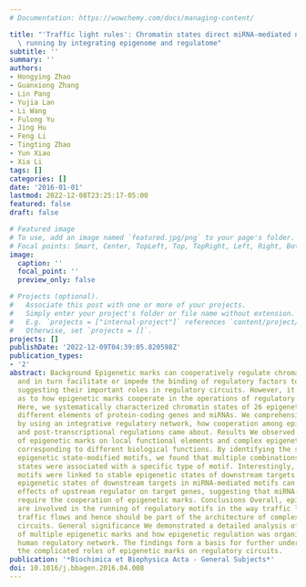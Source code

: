 ```yaml
---
# Documentation: https://wowchemy.com/docs/managing-content/

title: "'Traffic light rules': Chromatin states direct miRNA-mediated network motifs\
  \ running by integrating epigenome and regulatome"
subtitle: ''
summary: ''
authors:
- Hongying Zhao
- Guanxiong Zhang
- Lin Pang
- Yujia Lan
- Li Wang
- Fulong Yu
- Jing Hu
- Feng Li
- Tingting Zhao
- Yun Xiao
- Xia Li
tags: []
categories: []
date: '2016-01-01'
lastmod: 2022-12-08T23:25:17-05:00
featured: false
draft: false

# Featured image
# To use, add an image named `featured.jpg/png` to your page's folder.
# Focal points: Smart, Center, TopLeft, Top, TopRight, Left, Right, BottomLeft, Bottom, BottomRight.
image:
  caption: ''
  focal_point: ''
  preview_only: false

# Projects (optional).
#   Associate this post with one or more of your projects.
#   Simply enter your project's folder or file name without extension.
#   E.g. `projects = ["internal-project"]` references `content/project/deep-learning/index.md`.
#   Otherwise, set `projects = []`.
projects: []
publishDate: '2022-12-09T04:39:05.820598Z'
publication_types:
- '2'
abstract: Background Epigenetic marks can cooperatively regulate chromatin accessibility
  and in turn facilitate or impede the binding of regulatory factors to various elements,
  suggesting their important roles in regulatory circuits. However, it remains elusive
  as to how epigenetic marks cooperate in the operations of regulatory network. Methods
  Here, we systematically characterized chromatin states of 26 epigenetic marks on
  different elements of protein-coding genes and miRNAs. We comprehensively analyzed,
  by using an integrative regulatory network, how cooperation among epigenetic, transcriptional,
  and post-transcriptional regulations came about. Results We observed extensive cooperation
  of epigenetic marks on local functional elements and complex epigenetic patterns
  corresponding to different biological functions. By identifying the significantly
  epigenetic state-modified motifs, we found that multiple combinations of epigenetic
  states were associated with a specific type of motif. Interestingly, miRNA-mediated
  motifs were linked to stable epigenetic states of downstream targets. Changes in
  epigenetic states of downstream targets in miRNA-mediated motifs can buffer the
  effects of upstream regulator on target genes, suggesting that miRNA-mediated motifs
  require the cooperation of epigenetic marks. Conclusions Overall, epigenetic marks
  are involved in the running of regulatory motifs in the way traffic lights control
  traffic flows and hence should be part of the architecture of complex regulatory
  circuits. General significance We demonstrated a detailed analysis of the cooperation
  of multiple epigenetic marks and how epigenetic regulation was organized into a
  human regulatory network. The findings form a basis for further understanding of
  the complicated roles of epigenetic marks on regulatory circuits.
publication: '*Biochimica et Biophysica Acta - General Subjects*'
doi: 10.1016/j.bbagen.2016.04.008
---
```


